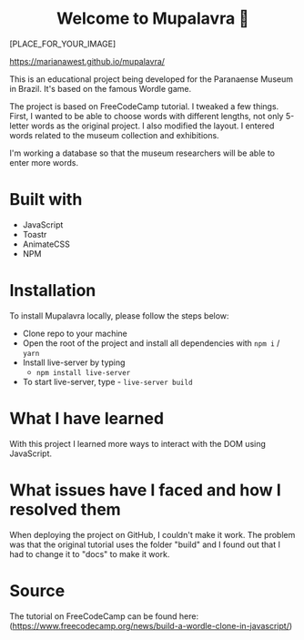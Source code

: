 <h1 align="center">Welcome to Mupalavra 👋</h1>

[PLACE_FOR_YOUR_IMAGE]

https://marianawest.github.io/mupalavra/   

This is an educational project being developed for the Paranaense Museum in Brazil. It's based on the famous Wordle game. 

The project is based on FreeCodeCamp tutorial. I tweaked a few things. First, I wanted to be able to choose words with different lengths, not only 5-letter words as the original project. I also modified the layout. I entered words related to the museum collection and exhibitions. 

I'm working a database so that the museum researchers will be able to enter more words.

# Built with

  - JavaScript 
  - Toastr
  - AnimateCSS
  - NPM

# Installation

To install Mupalavra locally, please follow the steps below:
  - Clone repo to your machine
  - Open the root of the project and install all dependencies with `npm i` / `yarn`
  - Install live-server by typing
    - `npm install live-server` 
   - To start live-server, type
    - `live-server build` 

# What I have learned

With this project I learned more ways to interact with the DOM using JavaScript. 

# What issues have I faced and how I resolved them

When deploying the project on GitHub, I couldn't make it work. The problem was that the original tutorial uses the folder "build" and I found out that I had to change it to "docs" to make it work.  

# Source
 The tutorial on FreeCodeCamp can be found here:  
 (https://www.freecodecamp.org/news/build-a-wordle-clone-in-javascript/)



